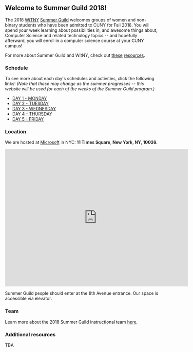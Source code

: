 ## Welcome to Summer Guild 2018!

The 2018 [WiTNY](http://www1.cuny.edu/sites/women-in-technology/) [Summer Guild](http://www1.cuny.edu/sites/women-in-technology/programs/) welcomes groups of women and non-binary students who have been admitted to CUNY for Fall 2018. You will spend your week learning about possibilities in, and awesome things about, Computer Science and related technology topics -- and hopefully afterward, you will enroll in a computer science course at your CUNY campus!

For more about Summer Guild and WitNY, check out [these](https://tech.cornell.edu/impact/witny) [resources](http://www1.cuny.edu/sites/women-in-technology/programs/).

### Schedule

To see more about each day's schedules and activities, click the following links! *(Note that these may change as the summer progresses -- this website will be used for each of the weeks of the Summer Guild program.)*

* [DAY 1 - MONDAY](monday.md)
* [DAY 2 - TUESDAY](tuesday.md)
* [DAY 3 - WEDNESDAY](wednesday.md)
* [DAY 4 - THURSDAY](thursday.md)
* [DAY 5 - FRIDAY](friday.md)

### Location

We are hosted at [Microsoft](https://www.microsoft.com/en-us/) in NYC: **11 Times Square, New York, NY, 10036**.  

<iframe src="https://www.google.com/maps/embed?pb=!1m18!1m12!1m3!1d3022.2408154084765!2d-73.99180508514937!3d40.75672787932706!2m3!1f0!2f0!3f0!3m2!1i1024!2i768!4f13.1!3m3!1m2!1s0x89c25855c5556369%3A0x87dc1d2f581b8eb1!2s11+Times+Square%2C+New+York%2C+NY+10036!5e0!3m2!1sen!2sus!4v1529606073107" width="600" height="450" frameborder="0" style="border:0" allowfullscreen></iframe>

Summer Guild people should enter at the 8th Avenue entrance. Our space is accessible via elevator.


### Team

Learn more about the 2018 Summer Guild instructional team [here](instructors.md).

### Additional resources

TBA

